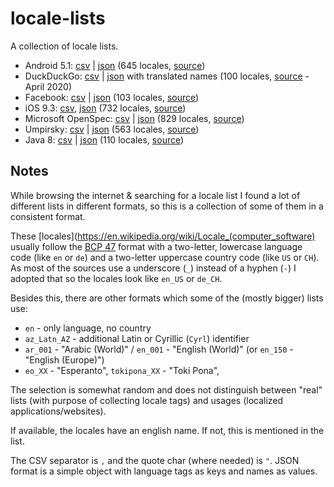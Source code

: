 # locale-lists

A collection of locale lists.

* Android 5.1: [csv](locales/android.csv) | [json](locales/android.json) (645 locales, [source](https://stackoverflow.com/questions/7973023/what-is-the-list-of-supported-languages-locales-on-android))
* DuckDuckGo: [csv](locales/duckduckgo.csv) | [json](locales/duckduckgo.json) with translated names (100 locales, [source](https://github.com/duckduckgo/duckduckgo-locales) - April 2020)
* Facebook: [csv](locales/facebook.csv) | [json](locales/facebook.json) (103 locales, [source](https://developers.facebook.com/docs/messenger-platform/messenger-profile/supported-locales/))
* iOS 9.3: [csv](locales/ios.csv), [json](locales/ios.json) (732 locales, [source](https://gist.github.com/jasef/337431c43c3addb2cbd5eb215b376179))
* Microsoft OpenSpec: [csv](locales/microsoft.csv) | [json](locales/microsoft.json) (829 locales, [source](https://docs.microsoft.com/en-us/openspecs/windows_protocols/ms-lcid/a9eac961-e77d-41a6-90a5-ce1a8b0cdb9c))
* Umpirsky: [csv](locales/umpirsky.csv) | [json](locales/umpirsky.json) (563 locales, [source](https://github.com/umpirsky/locale-list/blob/master/data/en/locales.csv))
* Java 8: [csv](locales/java.csv) | [json](locales/java.json) (110 locales, [source](https://www.oracle.com/java/technologies/javase/jdk8-jre8-suported-locales.html))


## Notes

While browsing the internet & searching for a locale list I found a lot of different lists in different formats, so this is a collection of some of them in a consistent format.

These [locales](https://en.wikipedia.org/wiki/Locale_(computer_software) usually follow the [BCP 47](https://tools.ietf.org/rfc/bcp/bcp47.txt) format with a two-letter, lowercase language code (like `en` or `de`) and a two-letter uppercase country code (like `US` or `CH`).
As most of the sources use a underscore (`_`) instead of a hyphen (`-`) I adopted that so the locales look like `en_US` or `de_CH`.

Besides this, there are other formats which some of the (mostly bigger) lists use:

* `en` - only language, no country
* `az_Latn_AZ` - additional Latin or Cyrillic (`Cyrl`) identifier
* `ar_001` - "Arabic (World)" / `en_001` - "English (World)" (or `en_150` - "English (Europe)")
* `eo_XX` - "Esperanto", `tokipona_XX` - "Toki Pona",

The selection is somewhat random and does not distinguish between "real" lists (with purpose of collecting locale tags) and usages (localized applications/websites).

If available, the locales have an english name. If not, this is mentioned in the list.

The CSV separator is `,` and the quote char (where needed) is `"`.
JSON format is a simple object with language tags as keys and names as values.
